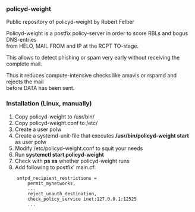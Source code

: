 ### policyd-weight
 

Public repository of policyd-weight by Robert Felber

Policyd-weight is a postfix policy-server in order to score RBLs and bogus DNS-entries<br>
from HELO, MAIL FROM and IP at the RCPT TO-stage.

This allows to detect phishing or spam very early without receiving the complete mail.

Thus it reduces compute-intensive checks like amavis or rspamd and rejects the mail<br>
before DATA has been sent.


### Installation (Linux, manually)

1. Copy policyd-weight to /usr/bin/
2. Copy policyd-weight.conf to /etc/
3. Create a user polw
4. Create a systemd-unit-file that executes <b>/usr/bin/policyd-weight start</b> as user polw
5. Modify /etc/policyd-weight.conf to squit your needs
6. Run <b>systemctl start policyd-weight</b>
7. Check with <b>ps xa</b> whether policyd-weight runs
8. Add following to postfix' main.cf:

```
    smtpd_recipient_restrictions =
        permit_mynetworks,
        ...
        reject_unauth_destination,
        check_policy_service inet:127.0.0.1:12525
        ...
```
